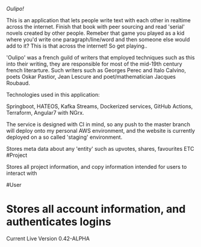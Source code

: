 _Oulipo!_

This is an application that lets people write text with each other in realtime across the internet. Finish that book with peer sourcing and read 'serial' novels created by other people. Remeber that game you played as a kid where you'd write one paragraph/line/word and then someone else would add to it? This is that across the internet! So get playing..

'Oulipo' was a french guild of writers that employed techniques such as this into their writing, they are responsible for most of the mid-19th century french literarture. Such writers such as Georges Perec and Italo Calvino, poets Oskar Pastior, Jean Lescure and poet/mathematician Jacques Roubaud. 

Technologies used in this application:

Springboot, HATEOS, Kafka Streams, Dockerized services, GitHub Actions, Terraform, Angular7 with NGrx.

The service is designed with CI in mind, so any push to the master branch will deploy onto my personal AWS environment, and the website is currently deployed on a so called 'staging' environment.

Stores meta data about any 'entity' such as upvotes, shares, favourites ETC
#Project

Stores all project information, and copy information intended for users to interact with

#User

Stores all account information, and authenticates logins
=======
Current Live Version 0.42-ALPHA
